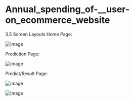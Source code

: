# Annual_spending_of-__user-on_ecommerce_website


3.5	Screen Layouts
Home Page:

![image](https://user-images.githubusercontent.com/89400201/130467502-831e668f-c031-460b-9988-78f937434399.png)




Prediction Page:


![image](https://user-images.githubusercontent.com/89400201/130467409-7c14201b-d034-4a9c-911d-71782395475e.png)

 





Predict/Result Page:


 ![image](https://user-images.githubusercontent.com/89400201/130467410-e787c152-8982-43ef-a336-4d7e1ba96d27.png)



![image](https://user-images.githubusercontent.com/89400201/130467536-c5907954-0fc7-4bf8-bf2f-145f8853a3c8.png)


 

